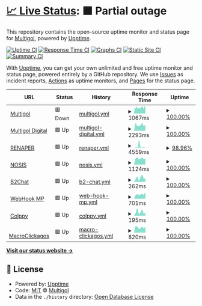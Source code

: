 # [📈 Live Status](https://Multigol.github.io/Status): <!--live status--> **🟧 Partial outage**

This repository contains the open-source uptime monitor and status page for [Multigol](https://Multigol.github.io/Status), powered by [Upptime](https://github.com/upptime/upptime).

[![Uptime CI](https://github.com/Multigol/Status/workflows/Uptime%20CI/badge.svg)](https://github.com/Multigol/Status/actions?query=workflow%3A%22Uptime+CI%22)
[![Response Time CI](https://github.com/Multigol/Status/workflows/Response%20Time%20CI/badge.svg)](https://github.com/Multigol/Status/actions?query=workflow%3A%22Response+Time+CI%22)
[![Graphs CI](https://github.com/Multigol/Status/workflows/Graphs%20CI/badge.svg)](https://github.com/Multigol/Status/actions?query=workflow%3A%22Graphs+CI%22)
[![Static Site CI](https://github.com/Multigol/Status/workflows/Static%20Site%20CI/badge.svg)](https://github.com/Multigol/Status/actions?query=workflow%3A%22Static+Site+CI%22)
[![Summary CI](https://github.com/Multigol/Status/workflows/Summary%20CI/badge.svg)](https://github.com/Multigol/Status/actions?query=workflow%3A%22Summary+CI%22)

With [Upptime](https://upptime.js.org), you can get your own unlimited and free uptime monitor and status page, powered entirely by a GitHub repository. We use [Issues](https://github.com/Multigol/Status/issues) as incident reports, [Actions](https://github.com/Multigol/Status/actions) as uptime monitors, and [Pages](https://Multigol.github.io/Status) for the status page.

<!--start: status pages-->
<!-- This summary is generated by Upptime (https://github.com/upptime/upptime) -->
<!-- Do not edit this manually, your changes will be overwritten -->
<!-- prettier-ignore -->
| URL | Status | History | Response Time | Uptime |
| --- | ------ | ------- | ------------- | ------ |
| <img alt="" src="https://icons.duckduckgo.com/ip3/www.multigol.com.ar.ico" height="13"> [Multigol](https://www.multigol.com.ar) | 🟥 Down | [multigol.yml](https://github.com/Multigol/Status/commits/HEAD/history/multigol.yml) | <details><summary><img alt="Response time graph" src="./graphs/multigol/response-time-week.png" height="20"> 1067ms</summary><br><a href="https://Multigol.github.io/Status/history/multigol"><img alt="Response time 1417" src="https://img.shields.io/endpoint?url=https%3A%2F%2Fraw.githubusercontent.com%2FMultigol%2FStatus%2FHEAD%2Fapi%2Fmultigol%2Fresponse-time.json"></a><br><a href="https://Multigol.github.io/Status/history/multigol"><img alt="24-hour response time 1210" src="https://img.shields.io/endpoint?url=https%3A%2F%2Fraw.githubusercontent.com%2FMultigol%2FStatus%2FHEAD%2Fapi%2Fmultigol%2Fresponse-time-day.json"></a><br><a href="https://Multigol.github.io/Status/history/multigol"><img alt="7-day response time 1067" src="https://img.shields.io/endpoint?url=https%3A%2F%2Fraw.githubusercontent.com%2FMultigol%2FStatus%2FHEAD%2Fapi%2Fmultigol%2Fresponse-time-week.json"></a><br><a href="https://Multigol.github.io/Status/history/multigol"><img alt="30-day response time 996" src="https://img.shields.io/endpoint?url=https%3A%2F%2Fraw.githubusercontent.com%2FMultigol%2FStatus%2FHEAD%2Fapi%2Fmultigol%2Fresponse-time-month.json"></a><br><a href="https://Multigol.github.io/Status/history/multigol"><img alt="1-year response time 1171" src="https://img.shields.io/endpoint?url=https%3A%2F%2Fraw.githubusercontent.com%2FMultigol%2FStatus%2FHEAD%2Fapi%2Fmultigol%2Fresponse-time-year.json"></a></details> | <details><summary><a href="https://Multigol.github.io/Status/history/multigol">100.00%</a></summary><a href="https://Multigol.github.io/Status/history/multigol"><img alt="All-time uptime 99.31%" src="https://img.shields.io/endpoint?url=https%3A%2F%2Fraw.githubusercontent.com%2FMultigol%2FStatus%2FHEAD%2Fapi%2Fmultigol%2Fuptime.json"></a><br><a href="https://Multigol.github.io/Status/history/multigol"><img alt="24-hour uptime 99.99%" src="https://img.shields.io/endpoint?url=https%3A%2F%2Fraw.githubusercontent.com%2FMultigol%2FStatus%2FHEAD%2Fapi%2Fmultigol%2Fuptime-day.json"></a><br><a href="https://Multigol.github.io/Status/history/multigol"><img alt="7-day uptime 100.00%" src="https://img.shields.io/endpoint?url=https%3A%2F%2Fraw.githubusercontent.com%2FMultigol%2FStatus%2FHEAD%2Fapi%2Fmultigol%2Fuptime-week.json"></a><br><a href="https://Multigol.github.io/Status/history/multigol"><img alt="30-day uptime 99.88%" src="https://img.shields.io/endpoint?url=https%3A%2F%2Fraw.githubusercontent.com%2FMultigol%2FStatus%2FHEAD%2Fapi%2Fmultigol%2Fuptime-month.json"></a><br><a href="https://Multigol.github.io/Status/history/multigol"><img alt="1-year uptime 99.90%" src="https://img.shields.io/endpoint?url=https%3A%2F%2Fraw.githubusercontent.com%2FMultigol%2FStatus%2FHEAD%2Fapi%2Fmultigol%2Fuptime-year.json"></a></details>
| <img alt="" src="https://icons.duckduckgo.com/ip3/www.multigoldigital.com.ar.ico" height="13"> [Multigol Digital](https://www.multigoldigital.com.ar) | 🟩 Up | [multigol-digital.yml](https://github.com/Multigol/Status/commits/HEAD/history/multigol-digital.yml) | <details><summary><img alt="Response time graph" src="./graphs/multigol-digital/response-time-week.png" height="20"> 2293ms</summary><br><a href="https://Multigol.github.io/Status/history/multigol-digital"><img alt="Response time 2559" src="https://img.shields.io/endpoint?url=https%3A%2F%2Fraw.githubusercontent.com%2FMultigol%2FStatus%2FHEAD%2Fapi%2Fmultigol-digital%2Fresponse-time.json"></a><br><a href="https://Multigol.github.io/Status/history/multigol-digital"><img alt="24-hour response time 2262" src="https://img.shields.io/endpoint?url=https%3A%2F%2Fraw.githubusercontent.com%2FMultigol%2FStatus%2FHEAD%2Fapi%2Fmultigol-digital%2Fresponse-time-day.json"></a><br><a href="https://Multigol.github.io/Status/history/multigol-digital"><img alt="7-day response time 2293" src="https://img.shields.io/endpoint?url=https%3A%2F%2Fraw.githubusercontent.com%2FMultigol%2FStatus%2FHEAD%2Fapi%2Fmultigol-digital%2Fresponse-time-week.json"></a><br><a href="https://Multigol.github.io/Status/history/multigol-digital"><img alt="30-day response time 2295" src="https://img.shields.io/endpoint?url=https%3A%2F%2Fraw.githubusercontent.com%2FMultigol%2FStatus%2FHEAD%2Fapi%2Fmultigol-digital%2Fresponse-time-month.json"></a><br><a href="https://Multigol.github.io/Status/history/multigol-digital"><img alt="1-year response time 2436" src="https://img.shields.io/endpoint?url=https%3A%2F%2Fraw.githubusercontent.com%2FMultigol%2FStatus%2FHEAD%2Fapi%2Fmultigol-digital%2Fresponse-time-year.json"></a></details> | <details><summary><a href="https://Multigol.github.io/Status/history/multigol-digital">100.00%</a></summary><a href="https://Multigol.github.io/Status/history/multigol-digital"><img alt="All-time uptime 98.69%" src="https://img.shields.io/endpoint?url=https%3A%2F%2Fraw.githubusercontent.com%2FMultigol%2FStatus%2FHEAD%2Fapi%2Fmultigol-digital%2Fuptime.json"></a><br><a href="https://Multigol.github.io/Status/history/multigol-digital"><img alt="24-hour uptime 100.00%" src="https://img.shields.io/endpoint?url=https%3A%2F%2Fraw.githubusercontent.com%2FMultigol%2FStatus%2FHEAD%2Fapi%2Fmultigol-digital%2Fuptime-day.json"></a><br><a href="https://Multigol.github.io/Status/history/multigol-digital"><img alt="7-day uptime 100.00%" src="https://img.shields.io/endpoint?url=https%3A%2F%2Fraw.githubusercontent.com%2FMultigol%2FStatus%2FHEAD%2Fapi%2Fmultigol-digital%2Fuptime-week.json"></a><br><a href="https://Multigol.github.io/Status/history/multigol-digital"><img alt="30-day uptime 100.00%" src="https://img.shields.io/endpoint?url=https%3A%2F%2Fraw.githubusercontent.com%2FMultigol%2FStatus%2FHEAD%2Fapi%2Fmultigol-digital%2Fuptime-month.json"></a><br><a href="https://Multigol.github.io/Status/history/multigol-digital"><img alt="1-year uptime 99.88%" src="https://img.shields.io/endpoint?url=https%3A%2F%2Fraw.githubusercontent.com%2FMultigol%2FStatus%2FHEAD%2Fapi%2Fmultigol-digital%2Fuptime-year.json"></a></details>
| <img alt="" src="https://icons.duckduckgo.com/ip3/apirenaper.idear.gov.ar.ico" height="13"> [RENAPER](https://apirenaper.idear.gov.ar/apidatos/porDniSexo.php) | 🟩 Up | [renaper.yml](https://github.com/Multigol/Status/commits/HEAD/history/renaper.yml) | <details><summary><img alt="Response time graph" src="./graphs/renaper/response-time-week.png" height="20"> 4559ms</summary><br><a href="https://Multigol.github.io/Status/history/renaper"><img alt="Response time 3250" src="https://img.shields.io/endpoint?url=https%3A%2F%2Fraw.githubusercontent.com%2FMultigol%2FStatus%2FHEAD%2Fapi%2Frenaper%2Fresponse-time.json"></a><br><a href="https://Multigol.github.io/Status/history/renaper"><img alt="24-hour response time 857" src="https://img.shields.io/endpoint?url=https%3A%2F%2Fraw.githubusercontent.com%2FMultigol%2FStatus%2FHEAD%2Fapi%2Frenaper%2Fresponse-time-day.json"></a><br><a href="https://Multigol.github.io/Status/history/renaper"><img alt="7-day response time 4559" src="https://img.shields.io/endpoint?url=https%3A%2F%2Fraw.githubusercontent.com%2FMultigol%2FStatus%2FHEAD%2Fapi%2Frenaper%2Fresponse-time-week.json"></a><br><a href="https://Multigol.github.io/Status/history/renaper"><img alt="30-day response time 2016" src="https://img.shields.io/endpoint?url=https%3A%2F%2Fraw.githubusercontent.com%2FMultigol%2FStatus%2FHEAD%2Fapi%2Frenaper%2Fresponse-time-month.json"></a><br><a href="https://Multigol.github.io/Status/history/renaper"><img alt="1-year response time 3340" src="https://img.shields.io/endpoint?url=https%3A%2F%2Fraw.githubusercontent.com%2FMultigol%2FStatus%2FHEAD%2Fapi%2Frenaper%2Fresponse-time-year.json"></a></details> | <details><summary><a href="https://Multigol.github.io/Status/history/renaper">98.96%</a></summary><a href="https://Multigol.github.io/Status/history/renaper"><img alt="All-time uptime 99.52%" src="https://img.shields.io/endpoint?url=https%3A%2F%2Fraw.githubusercontent.com%2FMultigol%2FStatus%2FHEAD%2Fapi%2Frenaper%2Fuptime.json"></a><br><a href="https://Multigol.github.io/Status/history/renaper"><img alt="24-hour uptime 100.00%" src="https://img.shields.io/endpoint?url=https%3A%2F%2Fraw.githubusercontent.com%2FMultigol%2FStatus%2FHEAD%2Fapi%2Frenaper%2Fuptime-day.json"></a><br><a href="https://Multigol.github.io/Status/history/renaper"><img alt="7-day uptime 98.96%" src="https://img.shields.io/endpoint?url=https%3A%2F%2Fraw.githubusercontent.com%2FMultigol%2FStatus%2FHEAD%2Fapi%2Frenaper%2Fuptime-week.json"></a><br><a href="https://Multigol.github.io/Status/history/renaper"><img alt="30-day uptime 99.76%" src="https://img.shields.io/endpoint?url=https%3A%2F%2Fraw.githubusercontent.com%2FMultigol%2FStatus%2FHEAD%2Fapi%2Frenaper%2Fuptime-month.json"></a><br><a href="https://Multigol.github.io/Status/history/renaper"><img alt="1-year uptime 99.31%" src="https://img.shields.io/endpoint?url=https%3A%2F%2Fraw.githubusercontent.com%2FMultigol%2FStatus%2FHEAD%2Fapi%2Frenaper%2Fuptime-year.json"></a></details>
| <img alt="" src="https://icons.duckduckgo.com/ip3/ws02.nosis.com.ico" height="13"> [NOSIS](https://ws02.nosis.com/api/validacion/?) | 🟩 Up | [nosis.yml](https://github.com/Multigol/Status/commits/HEAD/history/nosis.yml) | <details><summary><img alt="Response time graph" src="./graphs/nosis/response-time-week.png" height="20"> 1124ms</summary><br><a href="https://Multigol.github.io/Status/history/nosis"><img alt="Response time 1171" src="https://img.shields.io/endpoint?url=https%3A%2F%2Fraw.githubusercontent.com%2FMultigol%2FStatus%2FHEAD%2Fapi%2Fnosis%2Fresponse-time.json"></a><br><a href="https://Multigol.github.io/Status/history/nosis"><img alt="24-hour response time 1099" src="https://img.shields.io/endpoint?url=https%3A%2F%2Fraw.githubusercontent.com%2FMultigol%2FStatus%2FHEAD%2Fapi%2Fnosis%2Fresponse-time-day.json"></a><br><a href="https://Multigol.github.io/Status/history/nosis"><img alt="7-day response time 1124" src="https://img.shields.io/endpoint?url=https%3A%2F%2Fraw.githubusercontent.com%2FMultigol%2FStatus%2FHEAD%2Fapi%2Fnosis%2Fresponse-time-week.json"></a><br><a href="https://Multigol.github.io/Status/history/nosis"><img alt="30-day response time 1243" src="https://img.shields.io/endpoint?url=https%3A%2F%2Fraw.githubusercontent.com%2FMultigol%2FStatus%2FHEAD%2Fapi%2Fnosis%2Fresponse-time-month.json"></a><br><a href="https://Multigol.github.io/Status/history/nosis"><img alt="1-year response time 1127" src="https://img.shields.io/endpoint?url=https%3A%2F%2Fraw.githubusercontent.com%2FMultigol%2FStatus%2FHEAD%2Fapi%2Fnosis%2Fresponse-time-year.json"></a></details> | <details><summary><a href="https://Multigol.github.io/Status/history/nosis">100.00%</a></summary><a href="https://Multigol.github.io/Status/history/nosis"><img alt="All-time uptime 99.92%" src="https://img.shields.io/endpoint?url=https%3A%2F%2Fraw.githubusercontent.com%2FMultigol%2FStatus%2FHEAD%2Fapi%2Fnosis%2Fuptime.json"></a><br><a href="https://Multigol.github.io/Status/history/nosis"><img alt="24-hour uptime 100.00%" src="https://img.shields.io/endpoint?url=https%3A%2F%2Fraw.githubusercontent.com%2FMultigol%2FStatus%2FHEAD%2Fapi%2Fnosis%2Fuptime-day.json"></a><br><a href="https://Multigol.github.io/Status/history/nosis"><img alt="7-day uptime 100.00%" src="https://img.shields.io/endpoint?url=https%3A%2F%2Fraw.githubusercontent.com%2FMultigol%2FStatus%2FHEAD%2Fapi%2Fnosis%2Fuptime-week.json"></a><br><a href="https://Multigol.github.io/Status/history/nosis"><img alt="30-day uptime 100.00%" src="https://img.shields.io/endpoint?url=https%3A%2F%2Fraw.githubusercontent.com%2FMultigol%2FStatus%2FHEAD%2Fapi%2Fnosis%2Fuptime-month.json"></a><br><a href="https://Multigol.github.io/Status/history/nosis"><img alt="1-year uptime 99.95%" src="https://img.shields.io/endpoint?url=https%3A%2F%2Fraw.githubusercontent.com%2FMultigol%2FStatus%2FHEAD%2Fapi%2Fnosis%2Fuptime-year.json"></a></details>
| <img alt="" src="https://icons.duckduckgo.com/ip3/api.b2chat.io.ico" height="13"> [B2Chat](https://api.b2chat.io/health) | 🟩 Up | [b2-chat.yml](https://github.com/Multigol/Status/commits/HEAD/history/b2-chat.yml) | <details><summary><img alt="Response time graph" src="./graphs/b2-chat/response-time-week.png" height="20"> 262ms</summary><br><a href="https://Multigol.github.io/Status/history/b2-chat"><img alt="Response time 277" src="https://img.shields.io/endpoint?url=https%3A%2F%2Fraw.githubusercontent.com%2FMultigol%2FStatus%2FHEAD%2Fapi%2Fb2-chat%2Fresponse-time.json"></a><br><a href="https://Multigol.github.io/Status/history/b2-chat"><img alt="24-hour response time 236" src="https://img.shields.io/endpoint?url=https%3A%2F%2Fraw.githubusercontent.com%2FMultigol%2FStatus%2FHEAD%2Fapi%2Fb2-chat%2Fresponse-time-day.json"></a><br><a href="https://Multigol.github.io/Status/history/b2-chat"><img alt="7-day response time 262" src="https://img.shields.io/endpoint?url=https%3A%2F%2Fraw.githubusercontent.com%2FMultigol%2FStatus%2FHEAD%2Fapi%2Fb2-chat%2Fresponse-time-week.json"></a><br><a href="https://Multigol.github.io/Status/history/b2-chat"><img alt="30-day response time 289" src="https://img.shields.io/endpoint?url=https%3A%2F%2Fraw.githubusercontent.com%2FMultigol%2FStatus%2FHEAD%2Fapi%2Fb2-chat%2Fresponse-time-month.json"></a><br><a href="https://Multigol.github.io/Status/history/b2-chat"><img alt="1-year response time 278" src="https://img.shields.io/endpoint?url=https%3A%2F%2Fraw.githubusercontent.com%2FMultigol%2FStatus%2FHEAD%2Fapi%2Fb2-chat%2Fresponse-time-year.json"></a></details> | <details><summary><a href="https://Multigol.github.io/Status/history/b2-chat">100.00%</a></summary><a href="https://Multigol.github.io/Status/history/b2-chat"><img alt="All-time uptime 83.13%" src="https://img.shields.io/endpoint?url=https%3A%2F%2Fraw.githubusercontent.com%2FMultigol%2FStatus%2FHEAD%2Fapi%2Fb2-chat%2Fuptime.json"></a><br><a href="https://Multigol.github.io/Status/history/b2-chat"><img alt="24-hour uptime 100.00%" src="https://img.shields.io/endpoint?url=https%3A%2F%2Fraw.githubusercontent.com%2FMultigol%2FStatus%2FHEAD%2Fapi%2Fb2-chat%2Fuptime-day.json"></a><br><a href="https://Multigol.github.io/Status/history/b2-chat"><img alt="7-day uptime 100.00%" src="https://img.shields.io/endpoint?url=https%3A%2F%2Fraw.githubusercontent.com%2FMultigol%2FStatus%2FHEAD%2Fapi%2Fb2-chat%2Fuptime-week.json"></a><br><a href="https://Multigol.github.io/Status/history/b2-chat"><img alt="30-day uptime 99.96%" src="https://img.shields.io/endpoint?url=https%3A%2F%2Fraw.githubusercontent.com%2FMultigol%2FStatus%2FHEAD%2Fapi%2Fb2-chat%2Fuptime-month.json"></a><br><a href="https://Multigol.github.io/Status/history/b2-chat"><img alt="1-year uptime 99.99%" src="https://img.shields.io/endpoint?url=https%3A%2F%2Fraw.githubusercontent.com%2FMultigol%2FStatus%2FHEAD%2Fapi%2Fb2-chat%2Fuptime-year.json"></a></details>
| <img alt="" src="https://icons.duckduckgo.com/ip3/multigol.float-zone.com.ico" height="13"> [WebHook MP](https://multigol.float-zone.com:8888/status) | 🟩 Up | [web-hook-mp.yml](https://github.com/Multigol/Status/commits/HEAD/history/web-hook-mp.yml) | <details><summary><img alt="Response time graph" src="./graphs/web-hook-mp/response-time-week.png" height="20"> 701ms</summary><br><a href="https://Multigol.github.io/Status/history/web-hook-mp"><img alt="Response time 655" src="https://img.shields.io/endpoint?url=https%3A%2F%2Fraw.githubusercontent.com%2FMultigol%2FStatus%2FHEAD%2Fapi%2Fweb-hook-mp%2Fresponse-time.json"></a><br><a href="https://Multigol.github.io/Status/history/web-hook-mp"><img alt="24-hour response time 1017" src="https://img.shields.io/endpoint?url=https%3A%2F%2Fraw.githubusercontent.com%2FMultigol%2FStatus%2FHEAD%2Fapi%2Fweb-hook-mp%2Fresponse-time-day.json"></a><br><a href="https://Multigol.github.io/Status/history/web-hook-mp"><img alt="7-day response time 701" src="https://img.shields.io/endpoint?url=https%3A%2F%2Fraw.githubusercontent.com%2FMultigol%2FStatus%2FHEAD%2Fapi%2Fweb-hook-mp%2Fresponse-time-week.json"></a><br><a href="https://Multigol.github.io/Status/history/web-hook-mp"><img alt="30-day response time 686" src="https://img.shields.io/endpoint?url=https%3A%2F%2Fraw.githubusercontent.com%2FMultigol%2FStatus%2FHEAD%2Fapi%2Fweb-hook-mp%2Fresponse-time-month.json"></a><br><a href="https://Multigol.github.io/Status/history/web-hook-mp"><img alt="1-year response time 657" src="https://img.shields.io/endpoint?url=https%3A%2F%2Fraw.githubusercontent.com%2FMultigol%2FStatus%2FHEAD%2Fapi%2Fweb-hook-mp%2Fresponse-time-year.json"></a></details> | <details><summary><a href="https://Multigol.github.io/Status/history/web-hook-mp">100.00%</a></summary><a href="https://Multigol.github.io/Status/history/web-hook-mp"><img alt="All-time uptime 96.74%" src="https://img.shields.io/endpoint?url=https%3A%2F%2Fraw.githubusercontent.com%2FMultigol%2FStatus%2FHEAD%2Fapi%2Fweb-hook-mp%2Fuptime.json"></a><br><a href="https://Multigol.github.io/Status/history/web-hook-mp"><img alt="24-hour uptime 100.00%" src="https://img.shields.io/endpoint?url=https%3A%2F%2Fraw.githubusercontent.com%2FMultigol%2FStatus%2FHEAD%2Fapi%2Fweb-hook-mp%2Fuptime-day.json"></a><br><a href="https://Multigol.github.io/Status/history/web-hook-mp"><img alt="7-day uptime 100.00%" src="https://img.shields.io/endpoint?url=https%3A%2F%2Fraw.githubusercontent.com%2FMultigol%2FStatus%2FHEAD%2Fapi%2Fweb-hook-mp%2Fuptime-week.json"></a><br><a href="https://Multigol.github.io/Status/history/web-hook-mp"><img alt="30-day uptime 100.00%" src="https://img.shields.io/endpoint?url=https%3A%2F%2Fraw.githubusercontent.com%2FMultigol%2FStatus%2FHEAD%2Fapi%2Fweb-hook-mp%2Fuptime-month.json"></a><br><a href="https://Multigol.github.io/Status/history/web-hook-mp"><img alt="1-year uptime 99.70%" src="https://img.shields.io/endpoint?url=https%3A%2F%2Fraw.githubusercontent.com%2FMultigol%2FStatus%2FHEAD%2Fapi%2Fweb-hook-mp%2Fuptime-year.json"></a></details>
| <img alt="" src="https://icons.duckduckgo.com/ip3/login.colppy.com.ico" height="13"> [Colppy](https://login.colppy.com/) | 🟩 Up | [colppy.yml](https://github.com/Multigol/Status/commits/HEAD/history/colppy.yml) | <details><summary><img alt="Response time graph" src="./graphs/colppy/response-time-week.png" height="20"> 195ms</summary><br><a href="https://Multigol.github.io/Status/history/colppy"><img alt="Response time 235" src="https://img.shields.io/endpoint?url=https%3A%2F%2Fraw.githubusercontent.com%2FMultigol%2FStatus%2FHEAD%2Fapi%2Fcolppy%2Fresponse-time.json"></a><br><a href="https://Multigol.github.io/Status/history/colppy"><img alt="24-hour response time 155" src="https://img.shields.io/endpoint?url=https%3A%2F%2Fraw.githubusercontent.com%2FMultigol%2FStatus%2FHEAD%2Fapi%2Fcolppy%2Fresponse-time-day.json"></a><br><a href="https://Multigol.github.io/Status/history/colppy"><img alt="7-day response time 195" src="https://img.shields.io/endpoint?url=https%3A%2F%2Fraw.githubusercontent.com%2FMultigol%2FStatus%2FHEAD%2Fapi%2Fcolppy%2Fresponse-time-week.json"></a><br><a href="https://Multigol.github.io/Status/history/colppy"><img alt="30-day response time 186" src="https://img.shields.io/endpoint?url=https%3A%2F%2Fraw.githubusercontent.com%2FMultigol%2FStatus%2FHEAD%2Fapi%2Fcolppy%2Fresponse-time-month.json"></a><br><a href="https://Multigol.github.io/Status/history/colppy"><img alt="1-year response time 245" src="https://img.shields.io/endpoint?url=https%3A%2F%2Fraw.githubusercontent.com%2FMultigol%2FStatus%2FHEAD%2Fapi%2Fcolppy%2Fresponse-time-year.json"></a></details> | <details><summary><a href="https://Multigol.github.io/Status/history/colppy">100.00%</a></summary><a href="https://Multigol.github.io/Status/history/colppy"><img alt="All-time uptime 99.99%" src="https://img.shields.io/endpoint?url=https%3A%2F%2Fraw.githubusercontent.com%2FMultigol%2FStatus%2FHEAD%2Fapi%2Fcolppy%2Fuptime.json"></a><br><a href="https://Multigol.github.io/Status/history/colppy"><img alt="24-hour uptime 100.00%" src="https://img.shields.io/endpoint?url=https%3A%2F%2Fraw.githubusercontent.com%2FMultigol%2FStatus%2FHEAD%2Fapi%2Fcolppy%2Fuptime-day.json"></a><br><a href="https://Multigol.github.io/Status/history/colppy"><img alt="7-day uptime 100.00%" src="https://img.shields.io/endpoint?url=https%3A%2F%2Fraw.githubusercontent.com%2FMultigol%2FStatus%2FHEAD%2Fapi%2Fcolppy%2Fuptime-week.json"></a><br><a href="https://Multigol.github.io/Status/history/colppy"><img alt="30-day uptime 100.00%" src="https://img.shields.io/endpoint?url=https%3A%2F%2Fraw.githubusercontent.com%2FMultigol%2FStatus%2FHEAD%2Fapi%2Fcolppy%2Fuptime-month.json"></a><br><a href="https://Multigol.github.io/Status/history/colppy"><img alt="1-year uptime 99.98%" src="https://img.shields.io/endpoint?url=https%3A%2F%2Fraw.githubusercontent.com%2FMultigol%2FStatus%2FHEAD%2Fapi%2Fcolppy%2Fuptime-year.json"></a></details>
| <img alt="" src="https://icons.duckduckgo.com/ip3/multigoldigital.com.ar.ico" height="13"> [MacroClickagos](https://multigoldigital.com.ar:8001/test) | 🟩 Up | [macro-clickagos.yml](https://github.com/Multigol/Status/commits/HEAD/history/macro-clickagos.yml) | <details><summary><img alt="Response time graph" src="./graphs/macro-clickagos/response-time-week.png" height="20"> 820ms</summary><br><a href="https://Multigol.github.io/Status/history/macro-clickagos"><img alt="Response time 838" src="https://img.shields.io/endpoint?url=https%3A%2F%2Fraw.githubusercontent.com%2FMultigol%2FStatus%2FHEAD%2Fapi%2Fmacro-clickagos%2Fresponse-time.json"></a><br><a href="https://Multigol.github.io/Status/history/macro-clickagos"><img alt="24-hour response time 912" src="https://img.shields.io/endpoint?url=https%3A%2F%2Fraw.githubusercontent.com%2FMultigol%2FStatus%2FHEAD%2Fapi%2Fmacro-clickagos%2Fresponse-time-day.json"></a><br><a href="https://Multigol.github.io/Status/history/macro-clickagos"><img alt="7-day response time 820" src="https://img.shields.io/endpoint?url=https%3A%2F%2Fraw.githubusercontent.com%2FMultigol%2FStatus%2FHEAD%2Fapi%2Fmacro-clickagos%2Fresponse-time-week.json"></a><br><a href="https://Multigol.github.io/Status/history/macro-clickagos"><img alt="30-day response time 765" src="https://img.shields.io/endpoint?url=https%3A%2F%2Fraw.githubusercontent.com%2FMultigol%2FStatus%2FHEAD%2Fapi%2Fmacro-clickagos%2Fresponse-time-month.json"></a><br><a href="https://Multigol.github.io/Status/history/macro-clickagos"><img alt="1-year response time 858" src="https://img.shields.io/endpoint?url=https%3A%2F%2Fraw.githubusercontent.com%2FMultigol%2FStatus%2FHEAD%2Fapi%2Fmacro-clickagos%2Fresponse-time-year.json"></a></details> | <details><summary><a href="https://Multigol.github.io/Status/history/macro-clickagos">100.00%</a></summary><a href="https://Multigol.github.io/Status/history/macro-clickagos"><img alt="All-time uptime 95.54%" src="https://img.shields.io/endpoint?url=https%3A%2F%2Fraw.githubusercontent.com%2FMultigol%2FStatus%2FHEAD%2Fapi%2Fmacro-clickagos%2Fuptime.json"></a><br><a href="https://Multigol.github.io/Status/history/macro-clickagos"><img alt="24-hour uptime 100.00%" src="https://img.shields.io/endpoint?url=https%3A%2F%2Fraw.githubusercontent.com%2FMultigol%2FStatus%2FHEAD%2Fapi%2Fmacro-clickagos%2Fuptime-day.json"></a><br><a href="https://Multigol.github.io/Status/history/macro-clickagos"><img alt="7-day uptime 100.00%" src="https://img.shields.io/endpoint?url=https%3A%2F%2Fraw.githubusercontent.com%2FMultigol%2FStatus%2FHEAD%2Fapi%2Fmacro-clickagos%2Fuptime-week.json"></a><br><a href="https://Multigol.github.io/Status/history/macro-clickagos"><img alt="30-day uptime 100.00%" src="https://img.shields.io/endpoint?url=https%3A%2F%2Fraw.githubusercontent.com%2FMultigol%2FStatus%2FHEAD%2Fapi%2Fmacro-clickagos%2Fuptime-month.json"></a><br><a href="https://Multigol.github.io/Status/history/macro-clickagos"><img alt="1-year uptime 96.86%" src="https://img.shields.io/endpoint?url=https%3A%2F%2Fraw.githubusercontent.com%2FMultigol%2FStatus%2FHEAD%2Fapi%2Fmacro-clickagos%2Fuptime-year.json"></a></details>

<!--end: status pages-->

[**Visit our status website →**](https://Multigol.github.io/Status)

## 📄 License

- Powered by: [Upptime](https://github.com/upptime/upptime)
- Code: [MIT](./LICENSE) © [Multigol](https://Multigol.github.io/Status)
- Data in the `./history` directory: [Open Database License](https://opendatacommons.org/licenses/odbl/1-0/)
